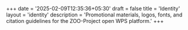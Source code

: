 +++
date = '2025-02-09T12:35:36+05:30'
draft = false
title = 'Identity'
layout = 'identity'
description = 'Promotional materials, logos, fonts, and citation guidelines for the ZOO-Project open WPS platform.'
+++
